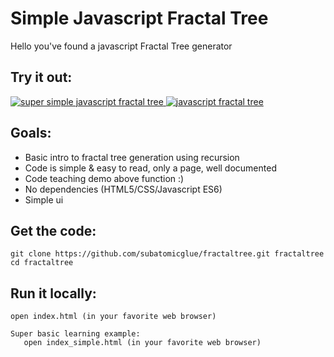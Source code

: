 # Simple Javascript Fractal Tree

Hello you've found a javascript Fractal Tree generator

## Try it out:

[ ![super simple javascript fractal tree](screenshot_simple.jpg) ](http://htmlpreview.github.io/?https://raw.githubusercontent.com/subatomicglue/fractaltree/master/index_simple.html)  [ ![javascript fractal tree](screenshot.jpg) ](http://htmlpreview.github.io/?https://raw.githubusercontent.com/subatomicglue/fractaltree/master/index.html)

## Goals:
 - Basic intro to fractal tree generation using recursion
 - Code is simple & easy to read, only a page, well documented
 - Code teaching demo above function :)
 - No dependencies (HTML5/CSS/Javascript ES6)
 - Simple ui

## Get the code:
```
git clone https://github.com/subatomicglue/fractaltree.git fractaltree
cd fractaltree
```

## Run it locally:
```
open index.html (in your favorite web browser)

Super basic learning example:
   open index_simple.html (in your favorite web browser)
```



